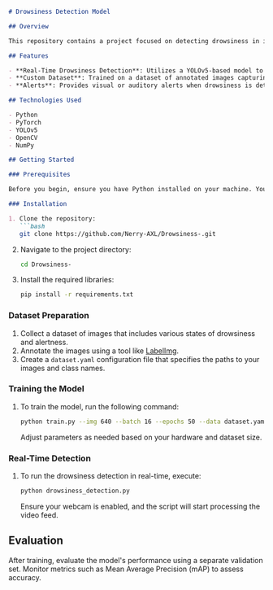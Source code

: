 ```markdown
# Drowsiness Detection Model

## Overview

This repository contains a project focused on detecting drowsiness in individuals using computer vision techniques and deep learning. The primary goal of this project is to develop a model that can accurately identify signs of drowsiness, which can be crucial for applications in driver safety and workplace monitoring.

## Features

- **Real-Time Drowsiness Detection**: Utilizes a YOLOv5-based model to detect drowsiness in real-time from video input.
- **Custom Dataset**: Trained on a dataset of annotated images capturing various states of drowsiness and alertness.
- **Alerts**: Provides visual or auditory alerts when drowsiness is detected.

## Technologies Used

- Python
- PyTorch
- YOLOv5
- OpenCV
- NumPy

## Getting Started

### Prerequisites

Before you begin, ensure you have Python installed on your machine. You can download it from [python.org](https://www.python.org/downloads/).

### Installation

1. Clone the repository:
   ```bash
   git clone https://github.com/Nerry-AXL/Drowsiness-.git
   ```
2. Navigate to the project directory:
   ```bash
   cd Drowsiness-
   ```
3. Install the required libraries:
   ```bash
   pip install -r requirements.txt
   ```

### Dataset Preparation

1. Collect a dataset of images that includes various states of drowsiness and alertness.
2. Annotate the images using a tool like [LabelImg](https://github.com/tzutalin/labelImg).
3. Create a `dataset.yaml` configuration file that specifies the paths to your images and class names.

### Training the Model

1. To train the model, run the following command:
   ```bash
   python train.py --img 640 --batch 16 --epochs 50 --data dataset.yaml --weights yolov5s.pt
   ```
   Adjust parameters as needed based on your hardware and dataset size.

### Real-Time Detection

1. To run the drowsiness detection in real-time, execute:
   ```bash
   python drowsiness_detection.py
   ```
   Ensure your webcam is enabled, and the script will start processing the video feed.

## Evaluation

After training, evaluate the model's performance using a separate validation set. Monitor metrics such as Mean Average Precision (mAP) to assess accuracy.
